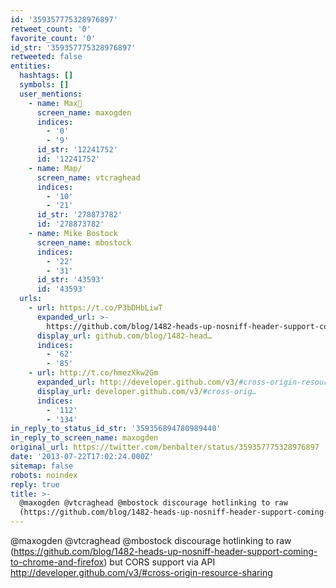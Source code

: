 ```yaml
---
id: '359357775328976897'
retweet_count: '0'
favorite_count: '0'
id_str: '359357775328976897'
retweeted: false
entities:
  hashtags: []
  symbols: []
  user_mentions:
    - name: Max🦋
      screen_name: maxogden
      indices:
        - '0'
        - '9'
      id_str: '12241752'
      id: '12241752'
    - name: Map/
      screen_name: vtcraghead
      indices:
        - '10'
        - '21'
      id_str: '278873782'
      id: '278873782'
    - name: Mike Bostock
      screen_name: mbostock
      indices:
        - '22'
        - '31'
      id_str: '43593'
      id: '43593'
  urls:
    - url: https://t.co/P3bDHbLiwT
      expanded_url: >-
        https://github.com/blog/1482-heads-up-nosniff-header-support-coming-to-chrome-and-firefox
      display_url: github.com/blog/1482-head…
      indices:
        - '62'
        - '85'
    - url: http://t.co/hmezXkw2Gm
      expanded_url: http://developer.github.com/v3/#cross-origin-resource-sharing
      display_url: developer.github.com/v3/#cross-orig…
      indices:
        - '112'
        - '134'
in_reply_to_status_id_str: '359356894780989440'
in_reply_to_screen_name: maxogden
original_url: https://twitter.com/benbalter/status/359357775328976897
date: '2013-07-22T17:02:24.000Z'
sitemap: false
robots: noindex
reply: true
title: >-
  @maxogden @vtcraghead @mbostock discourage hotlinking to raw
  (https://github.com/blog/1482-heads-up-nosniff-header-support-coming-to-chrome-and-firefox…
---
```


@maxogden @vtcraghead @mbostock discourage hotlinking to raw (https://github.com/blog/1482-heads-up-nosniff-header-support-coming-to-chrome-and-firefox) but CORS support via API http://developer.github.com/v3/#cross-origin-resource-sharing